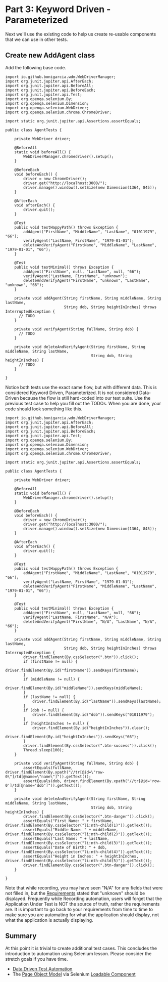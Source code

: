 # Part 3: Keyword Driven - Parameterized

Next we'll use the existing code to help us create re-usable components that we can use in other tests.

## Create new AddAgent class

Add the following base code. 

```
import io.github.bonigarcia.wdm.WebDriverManager;
import org.junit.jupiter.api.AfterEach;
import org.junit.jupiter.api.BeforeAll;
import org.junit.jupiter.api.BeforeEach;
import org.junit.jupiter.api.Test;
import org.openqa.selenium.By;
import org.openqa.selenium.Dimension;
import org.openqa.selenium.WebDriver;
import org.openqa.selenium.chrome.ChromeDriver;

import static org.junit.jupiter.api.Assertions.assertEquals;

public class AgentTests {

    private WebDriver driver;

    @BeforeAll
    static void beforeAll() {
        WebDriverManager.chromedriver().setup();
    }

    @BeforeEach
    void beforeEach() {
        driver = new ChromeDriver();
        driver.get("http://localhost:3000/");
        driver.manage().window().setSize(new Dimension(1364, 845));
    }

    @AfterEach
    void afterEach() {
        driver.quit();
    }

    @Test
    public void testHappyPath() throws Exception {
        addAgent("FirstName", "MiddleName", "LastName", "01011979", "66");
        verifyAgent("LastName, FirstName", "1979-01-01");
        deleteAndVerifyAgent("FirstName", "MiddleName", "LastName", "1979-01-01", "66");
    }

    @Test
    public void testMinimal() throws Exception {
        addAgent("FirstName", null, "LastName", null, "66");
        verifyAgent("LastName, FirstName", "unknown");
        deleteAndVerifyAgent("FirstName", "unknown", "LastName", "unknown", "66");
    }

    private void addAgent(String firstName, String middleName, String lastName,
                          String dob, String heightInInches) throws InterruptedException {
      // TODO
    }

    private void verifyAgent(String fullName, String dob) {
      // TODO
    }

    private void deleteAndVerifyAgent(String firstName, String middleName, String lastName,
                                      String dob, String heightInInches) {
      // TODO
    }

}

```

Notice both tests use the exact same flow, but with different data. This is considered Keyword Driven, Parameterized. It is not considered Data-Driven because the flow is still hard-coded into our test suite. Use the previous test case to help you fill out the TODOs. When you are done, your code should look something like this.

```
import io.github.bonigarcia.wdm.WebDriverManager;
import org.junit.jupiter.api.AfterEach;
import org.junit.jupiter.api.BeforeAll;
import org.junit.jupiter.api.BeforeEach;
import org.junit.jupiter.api.Test;
import org.openqa.selenium.By;
import org.openqa.selenium.Dimension;
import org.openqa.selenium.WebDriver;
import org.openqa.selenium.chrome.ChromeDriver;

import static org.junit.jupiter.api.Assertions.assertEquals;

public class AgentTests {

    private WebDriver driver;

    @BeforeAll
    static void beforeAll() {
        WebDriverManager.chromedriver().setup();
    }

    @BeforeEach
    void beforeEach() {
        driver = new ChromeDriver();
        driver.get("http://localhost:3000/");
        driver.manage().window().setSize(new Dimension(1364, 845));
    }

    @AfterEach
    void afterEach() {
        driver.quit();
    }

    @Test
    public void testHappyPath() throws Exception {
        addAgent("FirstName", "MiddleName", "LastName", "01011979", "66");
        verifyAgent("LastName, FirstName", "1979-01-01");
        deleteAndVerifyAgent("FirstName", "MiddleName", "LastName", "1979-01-01", "66");
    }

    @Test
    public void testMinimal() throws Exception {
        addAgent("FirstName", null, "LastName", null, "66");
        verifyAgent("LastName, FirstName", "N/A");
        deleteAndVerifyAgent("FirstName", "N/A", "LastName", "N/A", "66");
    }

    private void addAgent(String firstName, String middleName, String lastName,
                          String dob, String heightInInches) throws InterruptedException {
        driver.findElement(By.cssSelector(".btn")).click();
        if (firstName != null) {
            driver.findElement(By.id("firstName")).sendKeys(firstName);
        }
        if (middleName != null) {
            driver.findElement(By.id("middleName")).sendKeys(middleName);
        }
        if (lastName != null) {
            driver.findElement(By.id("lastName")).sendKeys(lastName);
        }
        if (dob != null) {
            driver.findElement(By.id("dob")).sendKeys("01011979");
        }
        if (heightInInches != null) {
            driver.findElement(By.id("heightInInches")).clear();
            driver.findElement(By.id("heightInInches")).sendKeys("66");
        }
        driver.findElement(By.cssSelector(".btn-success")).click();
        Thread.sleep(100);
    }

    private void verifyAgent(String fullName, String dob) {
        assertEquals(fullName, driver.findElement(By.xpath("//tr[@id=\"row-0\"]/td[@name=\"name\"]")).getText());
        assertEquals(dob, driver.findElement(By.xpath("//tr[@id='row-0']/td[@name='dob']")).getText());
    }

    private void deleteAndVerifyAgent(String firstName, String middleName, String lastName,
                                      String dob, String heightInInches) {
        driver.findElement(By.cssSelector(".btn-danger")).click();
        assertEquals("First Name: " + firstName, driver.findElement(By.cssSelector("li:nth-child(1)")).getText());
        assertEquals("Middle Name: " + middleName, driver.findElement(By.cssSelector("li:nth-child(2)")).getText());
        assertEquals("Last Name: " + lastName, driver.findElement(By.cssSelector("li:nth-child(3)")).getText());
        assertEquals("Date of Birth: " + dob, driver.findElement(By.cssSelector("li:nth-child(4)")).getText());
        assertEquals("Height in Inches: " + heightInInches, driver.findElement(By.cssSelector("li:nth-child(5)")).getText());
        driver.findElement(By.cssSelector(".btn-danger")).click();
    }

}

```

Note that while recording, you may have seen "N/A" for any fields that were not filled in, but the [Requirements](../exercises/M15-exercise-manual-testing.md) stated that "unknown" should be displayed. Frequently while Recording automation, users will forget that the Application Under Test is NOT the source of truth, rather the requirements are. It is important to go back to your requirements from time to time to make sure you are automating for what the application should display, not what the application is actually displaying.

## Summary

At this point it is trivial to create additional test cases. This concludes the introduction to automation using Selenium lesson. Please consider the stretch goals if you have time.
   - [Data Driven Test Automation](https://en.wikipedia.org/wiki/Data-driven_testing)
   - The [Page Object Model](https://www.selenium.dev/documentation/test_practices/encouraged/page_object_models/) via Selenium [Loadable Component](https://www.selenium.dev/selenium/docs/api/java/org/openqa/selenium/support/ui/LoadableComponent.html)
